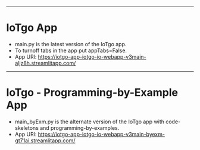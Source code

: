 ---
# IoTgo App
- main.py is the latest version of the IoTgo app. 
- To turnoff tabs in the app put appTabs=False.
- App URl: https://iotgo-app-iotgo-io-webapp-v3main-aljz8h.streamlitapp.com/ 

----
# IoTgo - Programming-by-Example App
- main_byExm.py is the alternate version of the IoTgo app with code-skeletons and programming-by-examples.
- App URl: https://iotgo-app-iotgo-io-webapp-v3main-byexm-gt71ai.streamlitapp.com/

